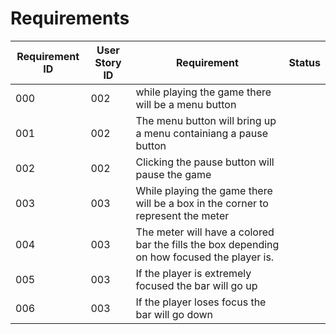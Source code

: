 # Requirements

| Requirement ID | User Story ID | Requirement | Status |
|----------------|---------------|-------------|--------|
|       000      |      002      |while playing the game there will be a menu button|        |
|       001      |      002      |The menu button will bring up a menu containiang a pause button|        |
|       002      |      002      |Clicking the pause button will pause the game |        |
|       003      |      003      |While playing the game there will be a box in the corner to represent the meter |
|       004      |      003      |The meter will have a colored bar the fills the box depending on how focused the player is. |        |
|       005      |      003      |If the player is extremely focused the bar will go up |        | 
|       006      |      003      |If the player loses focus the bar will go down  |        |
